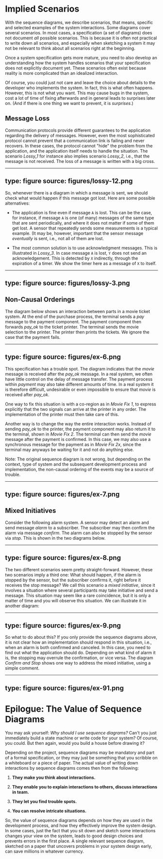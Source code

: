 # Implied Scenarios

With the sequence diagrams, we describe scenarios, that means, specific
and selected examples of the system interactions. Some diagrams cover
several scenarios. In most cases, a specification (a set of diagrams)
does not document *all* possible scenarios. This is because it is often
not practical to write down all scenarios, and especially when sketching
a system it may not be relevant to think about all scenarios right at
the beginning.

Once a system specification gets more mature, you need to also develop
an understanding how the system handles scenarios that your
specification does not explicitly document yet. These scenarios often
exist because reality is more complicated than an idealized interaction.

Of course, you could just not care and leave the choice about details to
the developer who implements the system. In fact, this is what often
happens. However, this is not what you want. This may cause bugs in the
system, cost a lot of time of fixing afterwards and in general leads to
surprises later on. (And if there is one thing we want to prevent, it is
*surprises*.)

## Message Loss

Communication protocols provide different guarantees to the application
regarding the delivery of messages. However, even the most sophisticated
protocol cannot prevent that a communication link is failing and never
recovers. In these cases, the protocol cannot "hide" the problem from
the application, and the application itself needs to handle the
situation. The scenario *Lossy\_1* for instance also implies scenario
*Lossy\_2*, i.e., that the message is not received. The loss of a
message is written with a big cross.

---
type: figure
source: figures/lossy-12.png
---

So, whenever there is a diagram in which a message is sent, we should
check what would happen if this message got lost. Here are some possible
alternatives:

-   The application is fine even if message `A` is lost. This can be the
    case, for instance, if message `A` is one (of many) messages of the
    same type that are sent periodically, and where it does not matter
    if some of them get lost. A sensor that repeatedly sends some
    measurements is a typical example. (It may be, however, important
    that the sensor message *eventually* is sent, i.e., not all of them
    are lost.

-   The most common solution is to use acknowledgment messages. This is
    illustrated in *Lossy\_3*. In case message `A` is lost, `Y` does not
    send an acknowledgement. This is detected by `X` indirectly, through
    the expiration of a timer. We show the timer here as a message of
    `X` to itself.

---
type: figure
source: figures/lossy-3.png
---

## Non-Causal Orderings

The diagram below shows an interaction between parts in a movie ticket
system. At the end of the purchase process, the terminal sends a *pay*
message to the payment component. The payment component then forwards
*pay\_ok* to the ticket printer. The terminal sends the movie selection
to the printer. The printer then prints the tickets. We ignore the case
that the payment fails.

---
type: figure
source: figures/ex-6.png
---

This specification has a trouble spot. The diagram indicates that the
*movie* message is received after the *pay\_ok* message. In a real
system, we often have little control on the delay of message transfer.
The payment process within *payment* may also take different amounts of
time. In a real system it is therefore difficult, undesirable or even
impossible to ensure that *movie* is received after *pay\_ok*.

One way to fix this situation is with a co-region as in *Movie Fix 1*,
to express explicitly that the two signals can arrive at the printer in
any order. The implementation of the printer must then take care of
this.

Another way is to change the way the entire interaction works. Instead
of sending *pay\_ok* to the printer, the payment component may also
return it to the terminal, shown in *Movie Fix 2*. The terminal can then
send the *movie* message after the payment is confirmed. In this case,
we may also use a synchronous message for the payment as in *Movie Fix
2x*, since the terminal may anyways be waiting for it and not do
anything else.

Note: The original sequence diagram is not wrong, but depending on the
context, type of system and the subsequent development process and
implementation, the non-causal ordering of the events may be a source of
trouble.

---
type: figure
source: figures/ex-7.png
---


## Mixed Initiatives

Consider the following alarm system. A sensor may detect an alarm and
send message *alarm* to a subscriber. The subscriber may then confirm
the alarm via message *confirm*. The alarm can also be stopped by the
sensor via *stop*. This is shown in the two diagrams below.

---
type: figure
source: figures/ex-8.png
---

The two different scenarios seem pretty straight-forward. However, these
two scenarios imply a third one: What should happen, if the alarm is
stopped by the sensor, but the subscriber confirms it, right before it
receives the stop message? We call this scenario a *mixed initiative*,
since it involves a situation where several participants may take
initiative and send a message. This situation may seem like a rare
coincidence, but it is only a matter of time and you will observe this
situation. We can illustrate it in another diagram:

---
type: figure
source: figures/ex-9.png
---

So what to do about this? If you only provide the sequence diagrams
above, it is not clear how an implementation should respond in this
situation, i.e., when an alarm is both confirmed and canceled. In this
case, you need to find out what the application should do. Depending on
what kind of alarm it is, the stopping may overrule the confirmation, or
vice versa. The diagram *Confirm and Stop* shows one way to address the
mixed initiative, using a simple comment.

---
type: figure
source: figures/ex-91.png
---

# Epilogue: The Value of Sequence Diagrams

You may ask yourself: *Why should I use sequence diagrams?* Can't you
just immediately build a state machine or write code for your system? Of
course, you could. But then again, would you build a house before
drawing it?

Depending on the project, sequence diagrams may be mandatory and part of
a formal specification, or they may just be something that you scribble
on a whiteboard or a piece of paper. The actual value of writing down
interactions by sequence diagrams comes then from the following:

1.  **They make you think about interactions.**

2.  **They enable you to explain interactions to others, discuss
    interactions in team.**

3.  **They let you find trouble spots.**

4.  **You can resolve intricate situations.**

So, the value of sequence diagrams depends on how they are used in the
development process, and how they effectively improve the system design.
In some cases, just the fact that you sit down and sketch some
interactions changes your view on the system, leads to good design
choices and prevents errors in the first place. A single relevant
sequence diagram, sketched on a paper that uncovers problems in your
system design early, can save millions in whatever currency.

